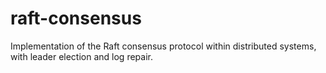 # raft-consensus
Implementation of the Raft consensus protocol within distributed systems, with leader election and log repair.
